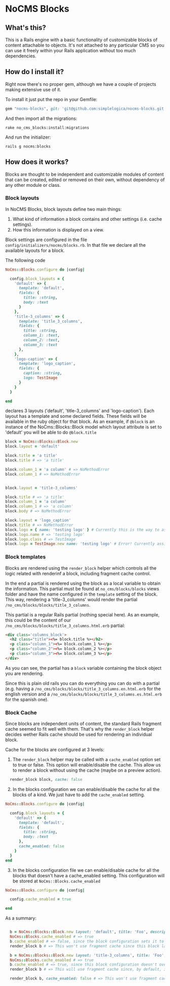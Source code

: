 # NoCMS Blocks

## What's this?

This is a Rails engine with a basic functionality of customizable blocks of content attachable to objects. It's not attached to any particular CMS so you can use it freely within your Rails application without too much dependencies.

## How do I install it?

Right now there's no proper gem, although we have a couple of projects making extensive use of it.

To install it just put the repo in your Gemfile:

```ruby
gem "nocms-blocks", git: 'git@github.com:simplelogica/nocms-blocks.git'
```

And then import all the migrations:

```
rake no_cms_blocks:install:migrations
```

And run the initializer:

```
rails g nocms:blocks
```

## How does it works?

Blocks are thought to be independent and customizable modules of content that can be created, edited or removed on their own, without dependency of any other module or class.

### Block layouts

In NoCMS Blocks, block layouts define two main things:

1. What kind of information a block contains and other settings (i.e. cache settings).
2. How this information is displayed on a view.

Block settings are configured in the file `config/initializers/nocms/blocks.rb`. In that file we declare all the available layouts for a block.

The following code

```ruby
NoCms::Blocks.configure do |config|

  config.block_layouts = {
    'default' => {
      template: 'default',
      fields: {
        title: :string,
        body: :text
      }
    },
    'title-3_columns' => {
      template: 'title_3_columns',
      fields: {
        title: :string,
        column_1: :text,
        column_2: :text,
        column_3: :text
      },
    },
    'logo-caption' => {
      template: 'logo_caption',
      fields: {
        caption: :string,
        logo: TestImage
      }
    }
  }

end
```

declares 3 layouts ('default', 'title-3_columns' and 'logo-caption'). Each layout has a template and some declared fields. These fields will be available in the ruby object for that block. As an example, if `@block` is an instance of the NoCms::Blocks::Block model which layout attribute is set to 'default' you will be able to do `@block.title`

```ruby
block = NoCms::Blocks::Block.new
block.layout = 'default'

block.title = 'a title'
block.title # => 'a title'

block.column_1 = 'a column' # => NoMethodError
block.column_1 # => NoMethodError


block.layout = 'title-3_columns'

block.title # => 'a title'
block.column_1 = 'a column'
block.column_1 # => 'a column'
block.body # => NoMethodError

block.layout = 'logo_caption'
block.title # => NoMethodError
block.logo = { name: 'testing logo' } # Currently this is the way to assign objects
block.logo.name # => 'testing logo'
block.logo.class # => TestImage
block.logo = TestImage.new name: 'testing logo' # Error! Currently assigning the object is not allowed :(
```

### Block templates

Blocks are rendered using the `render_block` helper which controls all the logic related with renderinf a block, including fragment cache control.

In the end a partial is rendered using the block as a local variable to obtain the information. This partial must be found at `no_cms/blocks/blocks` views folder and have the name configured in the `template` setting of the block. This way, rendering a 'title-3_columns' would render the partial `/no_cms/blocks/blocks/title_3_columns`.

This partial is a regular Rails partial (nothing special here). As an example, this could be the content of our  `/no_cms/blocks/blocks/title_3_columns.html.erb` partial:

```html
<div class='columns_block'>
  <h2 class="title"><%= block.title %></h2>
  <p class="column_1"><%= block.column_1 %></p>
  <p class="column_2"><%= block.column_2 %></p>
  <p class="column_3"><%= block.column_3 %></p>
</div>
```

As you can see, the partial has a `block` variable containing the block object you are rendering.

Since this is plain old rails you can do everything you can do with a partial (e.g. having a `/no_cms/blocks/blocks/title_3_columns.en.html.erb` for the english version and a `/no_cms/blocks/blocks/title_3_columns.es.html.erb` for the spanish one).

### Block Cache

Since blocks are independent units of content, the standard Rails fragment cache seemed to fit well with them. That's why the `render_block` helper decides wether Rails cache should be used for rendering an individual block.

Cache for the blocks are configured at 3 levels:

1. The `render_block` helper may be called with a `cache_enabled` option set to true or false. This option will enable/disable the cache. This allow us to render a block without using the cache (maybe on a preview action).

  ```ruby
    render_block block, cache: false
  ```

2. In the blocks configuration we can enable/disable the cache for all the blocks of a kind. We just have to add the `cache_enabled` setting.

  ```ruby
  NoCms::Blocks.configure do |config|

    config.block_layouts = {
      'default' => {
        template: 'default',
        fields: {
          title: :string,
          body: :text
        },
        cache_enabled: false
      }
    }
  end
  ```

3. In the blocks configuration file we can enable/disable cache for all the blocks that doesn't have a cache_enabled setting. This configuration will be stored at `NoCms::Blocks.cache_enabled`

  ```ruby
  NoCms::Blocks.configure do |config|

    config.cache_enabled = true

  end
  ```

As a summary:

```ruby

  b = NoCms::Blocks::Block.new layout: 'default', title: 'Foo', description: 'Bar'
  NoCms::Blocks.cache_enabled # => true
  b.cache_enabled # => false, since the block configuration sets it to false
  render_block b # => This won't use fragment cache since this block layout have cache disabled

  b = NoCms::Blocks::Block.new layout: 'title-3_columns', title: 'Foo', description: 'Bar'
  NoCms::Blocks.cache_enabled # => true
  b.cache_enabled # => true, since this block configuration doesn't override NoCms::Block.cache_enabled
  render_block b # => This will use fragment cache since, by default, it's enabled for all blocks

  render_block b, cache_enabled: false # => This won't use fragment cache as the option in the helper overrides the block configuration

```
